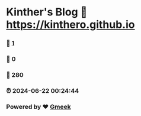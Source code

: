 # Kinther's Blog :link: https://kinthero.github.io 
### :page_facing_up: [1](https://kinthero.github.io/tag.html) 
### :speech_balloon: 0 
### :hibiscus: 280 
### :alarm_clock: 2024-06-22 00:24:44 
### Powered by :heart: [Gmeek](https://github.com/Meekdai/Gmeek)
